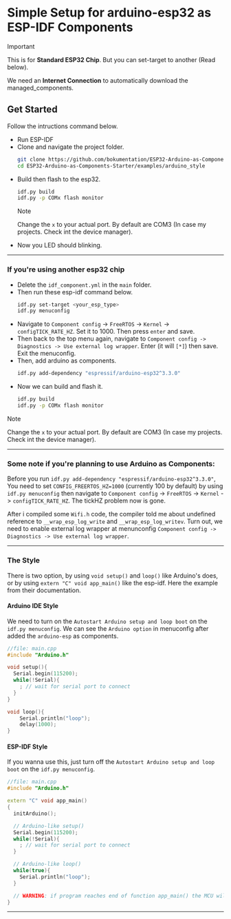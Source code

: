 # Simple Setup for arduino-esp32 as ESP-IDF Components

>[!IMPORTANT]
> This is for **Standard ESP32 Chip**. But you can set-target to another (Read below).
> 
> We need an **Internet Connection** to automatically download the managed_components.

## Get Started
Follow the intructions command below.
- Run ESP-IDF 
- Clone and navigate the project folder.
  ```bash
  git clone https://github.com/bokumentation/ESP32-Arduino-as-Components-Starter.git
  cd ESP32-Arduino-as-Components-Starter/examples/arduino_style
  ```
- Build then flash to the esp32.
  ```bash
  idf.py build
  idf.py -p COMx flash monitor
  ```
  > [!NOTE]
  > Change the `x` to your actual port. By default are COM3 (In case my projects. Check int the device manager).
- Now you LED should blinking.

---
### If you're using another esp32 chip
- Delete the `idf_component.yml` in the `main` folder.
- Then run these esp-idf command below.
    ```bash
    idf.py set-target <your_esp_type>
    idf.py menuconfig
    ```
- Navigate to `Component config` -> `FreeRTOS` -> `Kernel` -> `configTICK_RATE_HZ`. Set it to 1000. Then press `enter` and save.
- Then back to the top menu again, navigate to `Component config -> Diagnostics -> Use external log wrapper`. Enter (it will `[*]`) then save. Exit the menuconfig.
- Then, add arduino as components.
    ```bash
    idf.py add-dependency "espressif/arduino-esp32^3.3.0"
    ```
- Now we can build and flash it.    
    ```bash
    idf.py build
    idf.py -p COMx flash monitor
    ```

>[!NOTE]
> Change the `x` to your actual port. By default are COM3 (In case my projects. Check int the device manager).

--- 
### Some note if you're planning to use Arduino as Components: 
Before you run `idf.py add-dependency "espressif/arduino-esp32^3.3.0"`, You need to set `CONFIG_FREERTOS_HZ=1000` (currently 100 by default) by using `idf.py menuconfig` then navigate to `Component config` -> `FreeRTOS` -> `Kernel` -> `configTICK_RATE_HZ`. The tickHZ problem now is gone.

After i compiled some `Wifi.h` code, the compiler told me about undefined reference to `__wrap_esp_log_write` and `__wrap_esp_log_writev`. Turn out, we need to enable external log wrapper at menunconfig `Component config -> Diagnostics -> Use external log wrapper`. 

---
### The Style
There is two option, by using `void setup()` and `loop()` like Arduino's does, or by using `extern "C" void app_main()` like the esp-idf. Here the example from their documentation.

#### Arduino IDE Style
We need to turn on the `Autostart Arduino setup and loop boot` on the `idf.py menuconfig`. We can see the `Arduino option` in menuconfig after added the `arduino-esp` as components.

```cpp
//file: main.cpp
#include "Arduino.h"

void setup(){
  Serial.begin(115200);
  while(!Serial){
    ; // wait for serial port to connect
  }
}

void loop(){
    Serial.println("loop");
    delay(1000);
}
```

#### ESP-IDF Style
If you wanna use this, just turn off the `Autostart Arduino setup and loop boot` on the `idf.py menuconfig`.
```cpp
//file: main.cpp
#include "Arduino.h"

extern "C" void app_main()
{
  initArduino();

  // Arduino-like setup()
  Serial.begin(115200);
  while(!Serial){
    ; // wait for serial port to connect
  }

  // Arduino-like loop()
  while(true){
    Serial.println("loop");
  }

  // WARNING: if program reaches end of function app_main() the MCU will restart.
}
```

---
